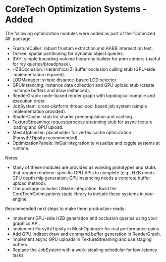 CoreTech Optimization Systems - Added
====================================

The following optimization modules were added as part of the 'Optimized All' package.

- FrustumCuller: robust frustum extraction and AABB intersection test.
- Octree: spatial partitioning for dynamic object queries.
- BVH: simple bounding-volume hierarchy builder for prim centers (useful for ray queries/broadphase).
- HZBOcclusion: Hierarchical Z-Buffer occlusion culling stub (GPU-side implementation required).
- LODManager: simple distance-based LOD selector.
- GPUInstancing: instance data collection and GPU upload stub (create instance buffers and draw instanced).
- RenderGraph: node-based render graph with topological compile and execution order.
- JobSystem: cross-platform thread-pool based job system (simple implementation provided).
- ShaderCache: stub for shader precompilation and caching.
- TextureStreaming: request/process streaming stub for async texture loading and GPU upload.
- MeshOptimizer: placeholder for vertex cache optimization (Forsyth/Tipsify recommended).
- OptimizationPanels: ImGui integration to visualize and toggle systems at runtime.

Notes:
- Many of these modules are provided as working prototypes and stubs that require renderer-specific
  GPU APIs to complete (e.g., HZB needs GPU depth mip generation; GPUInstancing needs a concrete
  buffer upload method).
- The package includes CMake integration. Build the CoreTechOptimizations static library to include these
  systems in your engine.

Recommended next steps to make them production-ready:
- Implement GPU-side HZB generation and occlusion queries using your graphics API.
- Implement Forsyth/Tipsify in MeshOptimizer for real performance gains.
- Add GPU indirect draw and command buffer generation in RenderGraph.
- Implement async GPU uploads in TextureStreaming and use staging buffers.
- Replace the JobSystem with a work-stealing scheduler for low-latency tasks.
